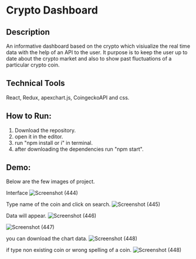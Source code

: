 # Crypto Dashboard

## Description
An informative dashboard based on the crypto which visiualize the real time data with the help of an API to the user. It purpose is to keep the user up to date about the crypto market and also to show past fluctuations of a particular crypto coin.

## Technical Tools
React, Redux, apexchart.js, CoingeckoAPI and css.

## How to Run:
1. Download the repository.
2. open it in the editor.
3. run "npm install or i" in terminal.
4. after downloading the dependencies run "npm start".

## Demo:
Below are the few images of project.

Interface
![Screenshot (444)](https://github.com/dhananjay-Byte/Crypto-Dashboard/assets/82323909/43757f93-d7a2-49a4-b97d-399643d53195)

Type name of the coin and click on search.
![Screenshot (445)](https://github.com/dhananjay-Byte/Crypto-Dashboard/assets/82323909/57c47c56-2b46-492c-81f9-197543d3a0df)

Data will appear.
![Screenshot (446)](https://github.com/dhananjay-Byte/Crypto-Dashboard/assets/82323909/463aa48e-c7ce-4d9a-92ea-587c9801152f)

![Screenshot (447)](https://github.com/dhananjay-Byte/Crypto-Dashboard/assets/82323909/8f4e6789-ef21-4f4f-8f21-8cdd27d81e3c)

you can download the chart data.
![Screenshot (448)](https://github.com/dhananjay-Byte/Crypto-Dashboard/assets/82323909/53ad357b-39d8-4b6f-91bd-282a9518fed6)

if type non existing coin or wrong spelling of a coin.
![Screenshot (448)](https://github.com/dhananjay-Byte/Crypto-Dashboard/assets/82323909/02afab83-6d2b-46c1-b807-b4d4fe97d4b7)

